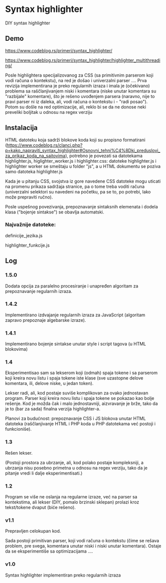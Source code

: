 # Syntax   highlighter
DIY syntax highlighter

## Demo

https://www.codeblog.rs/primeri/syntax_highlighter/

https://www.codeblog.rs/primeri/syntax_highlighter/highlighter_multithreading/

Posle highlightera specijalizovanog za CSS (sa primitivnim parserom koji vodi računa o kontekstu), na red je došao i univerzalni parser ....
Prva revizija implementirana je preko regularnih izraza i imala je (očekivano) problema sa raščlanjivanjem niski i komentara (niske unutar komentara su "razbijale" komentare), što je rešeno uvođenjem parsera (naravno, nije to pravi parser ni iz daleka, ali, vodi računa o kontekstu i - "radi posao").
Potom su došle na red optimizacije, ali, reklo bi se da ne donose neki preveliki boljitak u odnosu na regex verziju

## Instalacija

HTML datoteku koja sadrži blokove koda koji su propisno formatirani (https://www.codeblog.rs/clanci.php?p=kako_napraviti_syntax_highlighter#Osnovni_tehni%C4%8Dki_preduslovi_za_prikaz_koda_na_sajtovima), potrebno je povezati sa datotekama highlighter.js, higlighter_worker.js i highlighter.css: datoteke highlighter.js i highlighter worker se smeštaju u folder "js", a u HTML dokumentu se poziva samo datoteka highlighter.js

Kada je u pitanju CSS, svojstva iz gore navedene CSS datoteke mogu uticati na promenu prikaza sadržaja stranice, pa o tome treba voditi računa (univerzalni selektori su navedeni na početku, pa se to, po potrebi, lako može prepraviti ručno).

Posle uspešnog povezivanja, prepoznavanje sintaksnih elemenata i dodela klasa ("bojenje sintakse") se obavlja automatski.

### Najvažnije datoteke:

definicije_jezika.js

highlighter_funkcije.js

## Log

### 1.5.0

Dodata opcija za paralelno procesiranje i unapređen algoritam za prepoznavanje regularnih izraza.

### 1.4.2

Implementirano izdvajanje regularnih izraza za JavaScript (algoritam zapravo prepoznaje algebarske izraze).

### 1.4.1

Implementirano bojenje sintakse unutar style i script tagova (u HTML blokovima)

### 1.4

Eksperimentisao sam sa lekserom koji (odmah) spaja tokene i sa parserom koji kreira novu listu i spaja tokene iste klase (sve uzastopne delove komentara, ili, delove niske, u jedan token).

Lekser radi, ali, kod postaje suviše komplikovan za ovako jednostavan program. Parser koji kreira novu listu i spaja tokene se pokazao kao bolje rešenje. Kod je možda čak i malo jednostavniji, aizvravanje je brže, tako da je to (bar za sada) finalna verzija highlighter-a.

Planovi za budućnost: prepoznavanje CSS i JS blokova unutar HTML datoteka (raščlanjivanje HTML i PHP koda u PHP datotekama već postoji i funkcioniše).

### 1.3

Rešen lekser.

(Postoji prostora za ubrzanje, ali, kod polako postaje kompleksniji, a ubrzanja nisu posebno primetna u odnosu na regex verziju, tako da je pitanje vredi li dalje eksperimentisati.)

### 1.2

Program se više ne oslanja na regularne izraze, već na parser sa kontekstima, ali lekser (DIY, pomalo brzinski sklepan) prolazi kroz tekst/tokene dvaput (biće rešeno).

### v1.1

Prepravljen celokupan kod.

Sada postoji primitivan parser, koji vodi računa o kontekstu (čime se rešava problem, pre svega, komentara unutar niski i niski unutar komentara).
Ostaje da se eksperimentiše sa optimizacijama ....

### v1.0

Syntax highlighter implementiran preko regularnih izraza

